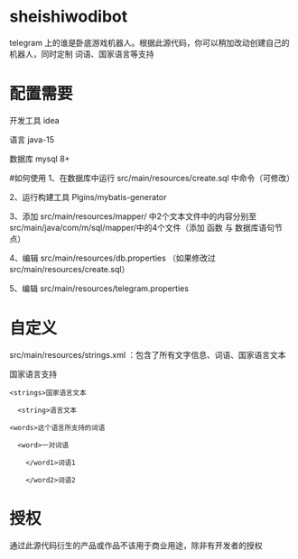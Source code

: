 # sheishiwodibot

telegram 上的谁是卧底游戏机器人。根据此源代码，你可以稍加改动创建自己的机器人，同时定制 词语、国家语言等支持

# 配置需要
开发工具 idea

语言 java-15

数据库 mysql 8+

#如何使用
1、在数据库中运行 src/main/resources/create.sql 中命令（可修改）

2、运行构建工具 Plgins/mybatis-generator

3、添加 src/main/resources/mapper/ 中2个文本文件中的内容分别至src/main/java/com/m/sql/mapper/中的4个文件（添加 函数 与 数据库语句节点）

4、编辑 src/main/resources/db.properties （如果修改过src/main/resources/create.sql）

5、编辑 src/main/resources/telegram.properties

# 自定义
src/main/resources/strings.xml ：包含了所有文字信息、词语、国家语言文本 

  <language> 国家语言支持
  
    <strings>国家语言文本 
      
      <string>语言文本
        
    <words>这个语言所支持的词语
      
      <word>一对词语
        
        </word1>词语1
      
        </word2>词语2
        

# 授权
通过此源代码衍生的产品或作品不该用于商业用途，除非有开发者的授权
